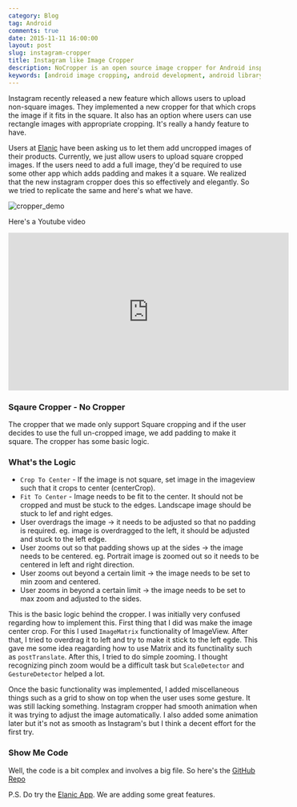 ```yaml
---
category: Blog
tag: Android
comments: true
date: 2015-11-11 16:00:00
layout: post
slug: instagram-cropper
title: Instagram like Image Cropper
description: NoCropper is an open source image cropper for Android inspired by Instagram's image cropper. NoCropper is super easy to integrate and offers a great user experience by offering customizations. It's a cropper which crops square image and offers seamless user experience by pinch to zoom, pan and transition animations.
keywords: [android image cropping, android development, android library, instagram cropper, android crop bitmap]
---
```


Instagram recently released a new feature which allows users to upload non-square images. They implemented a new cropper for that which crops the image if it fits in the square. It also has an option where users can use rectangle images with appropriate cropping. It's really a handy feature to have.

Users at [Elanic](http://elanic.in/) have been asking us to let them add uncropped images of their products. Currently, we just allow users to upload square cropped images. If the users need to add a full image, they'd be required to use some other app which adds padding and makes it a square. We realized that the new instagram cropper does this so effectively and elegantly. So we tried to replicate the same and here's what we have.

![cropper_demo](https://raw.githubusercontent.com/jayrambhia/CropperNoCropper/master/art/demo1.gif)

Here's a Youtube video

<iframe width="560" height="315" src="https://www.youtube.com/embed/OoYSt2vtdNs" frameborder="0" allowfullscreen></iframe>


### Sqaure Cropper - No Cropper

The cropper that we made only support Square cropping and if the user decides to use the full un-cropped image, we add padding to make it square. The cropper has some basic logic.

### What's the Logic

 - `Crop To Center` - If the image is not square, set image in the imageview such that it crops to center (centerCrop).
 - `Fit To Center` - Image needs to be fit to the center. It should not be cropped and must be stuck to the edges. Landscape image should be stuck to lef and right edges.
 - User overdrags the image -> it needs to be adjusted so that no padding is required. eg. image is overdragged to the left, it should be adjusted and stuck to the left edge.
 - User zooms out so that padding shows up at the sides -> the image needs to be centered. eg. Portrait image is zoomed out so it needs to be centered in left and right direction.
 - User zooms out beyond a certain limit -> the image needs to be set to min zoom and centered.
 - User zooms in beyond a certain limit -> the image needs to be set to max zoom and adjusted to the sides.

This is the basic logic behind the cropper. I was initially very confused regarding how to implement this. First thing that I did was make the image center crop. For this I used `ImageMatrix` functionality of ImageView. After that, I tried to overdrag it to left and try to make it stick to the left egde. This gave me some idea reagarding how to use Matrix and its functinality such as `postTranslate`. After this, I tried to do simple zooming. I thought recognizing pinch zoom would be a difficult task but `ScaleDetector` and `GestureDetector` helped a lot.

Once the basic functionality was implemented, I added miscellaneous things such as a grid to show on top when the user uses some gesture. It was still lacking something. Instagram cropper had smooth animation when it was trying to adjust the image automatically. I also added some animation later but it's not as smooth as Instagram's but I think a decent effort for the first try.

### Show Me Code

Well, the code is a bit complex and involves a big file. So here's the [GitHub Repo](https://github.com/jayrambhia/CropperNoCropper)

P.S. Do try the [Elanic App](https://play.google.com/store/apps/details?id=in.elanic.app). We are adding some great features.
